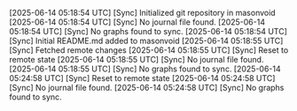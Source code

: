 [2025-06-14 05:18:54 UTC] [Sync] Initialized git repository in masonvoid
[2025-06-14 05:18:54 UTC] [Sync] No journal file found.
[2025-06-14 05:18:54 UTC] [Sync] No graphs found to sync.
[2025-06-14 05:18:54 UTC] [Sync] Initial README.md added to masonvoid
[2025-06-14 05:18:55 UTC] [Sync] Fetched remote changes
[2025-06-14 05:18:55 UTC] [Sync] Reset to remote state
[2025-06-14 05:18:55 UTC] [Sync] No journal file found.
[2025-06-14 05:18:55 UTC] [Sync] No graphs found to sync.
[2025-06-14 05:24:58 UTC] [Sync] Reset to remote state
[2025-06-14 05:24:58 UTC] [Sync] No journal file found.
[2025-06-14 05:24:58 UTC] [Sync] No graphs found to sync.
